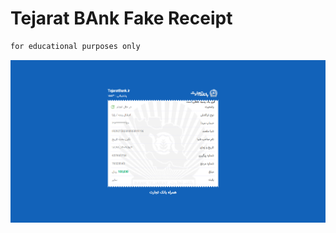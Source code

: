 # Tejarat BAnk Fake Receipt
```txt
for educational purposes only
```
![fake receipt screen shot](./README/screenshot.png)